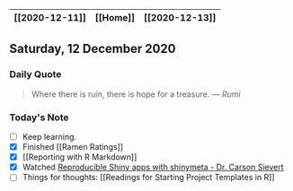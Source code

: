 | [[2020-12-11]] | [[Home]] | [[2020-12-13]] |
| :-: | :-: | :-: |

## Saturday, 12 December 2020

### Daily Quote
> Where there is ruin, there is hope for a treasure.
> &mdash; <cite>Rumi</cite>

### Today's Note

- [ ] Keep learning.
- [x] Finished [[Ramen Ratings]]
- [x] [[Reporting with R Markdown]]
- [x] Watched [Reproducible Shiny apps with shinymeta - Dr. Carson Sievert](https://www.youtube.com/watch?v=HK0Y40bX7JI)
- [ ] Things for thoughts: [[Readings for Starting Project Templates in R]]